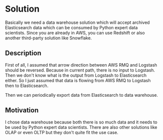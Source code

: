 Solution
========
Basically we need a data warehouse solution which will accept archived Elasticsearch data which can be consumed by Python expert data scientists. Since you are already in AWS, you can use Redshift or also another third-party solution like Snowflake.

Description
-----------
First of all, I assumed that arrow direction between AWS RMQ and Logstash should be reversed. Because in current path, there is no input to Logstash. Then we don't know what is the output from Logstash to Elasticsearch either. So I just assumed that data is flowing from AWS RMQ to Logstash then to Elasticsearch.

Then we can periodically export data from Elasticsearch to data warehouse.

Motivation
----------
I chose data warehouse because both there is so much data and it needs to be used by Python expert data scientists. There are also other solutions like OLAP or even OLTP but they don't quite fit the use case.
